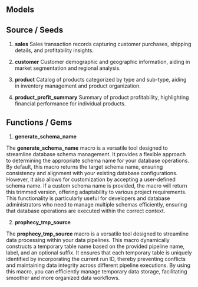 ## Models




## Source / Seeds

1. **sales**
Sales transaction records capturing customer purchases, shipping details, and profitability insights.

2. **customer**
Customer demographic and geographic information, aiding in market segmentation and regional analysis.

3. **product**
Catalog of products categorized by type and sub-type, aiding in inventory management and product organization.

4. **product_profit_summary**
Summary of product profitability, highlighting financial performance for individual products.


## Functions / Gems

1. **generate_schema_name**

The **generate_schema_name** macro is a versatile tool designed to streamline database schema management. It provides a flexible approach to determining the appropriate schema name for your database operations. By default, this macro returns the target schema name, ensuring consistency and alignment with your existing database configurations. However, it also allows for customization by accepting a user-defined schema name. If a custom schema name is provided, the macro will return this trimmed version, offering adaptability to various project requirements. This functionality is particularly useful for developers and database administrators who need to manage multiple schemas efficiently, ensuring that database operations are executed within the correct context.

2. **prophecy_tmp_source**

The **prophecy_tmp_source** macro is a versatile tool designed to streamline data processing within your data pipelines. This macro dynamically constructs a temporary table name based on the provided pipeline name, label, and an optional suffix. It ensures that each temporary table is uniquely identified by incorporating the current run ID, thereby preventing conflicts and maintaining data integrity across different pipeline executions. By using this macro, you can efficiently manage temporary data storage, facilitating smoother and more organized data workflows.
